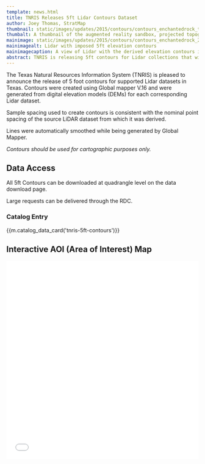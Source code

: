 ```yaml
---
template: news.html
title: TNRIS Releases 5ft Lidar Contours Dataset
author: Joey Thomas, StratMap
thumbnail: static/images/updates/2015/contours/contours_enchantedrock_th.jpg
thumbalt: A thumbnail of the augmented reality sandbox, projected topography
mainimage: static/images/updates/2015/contours/contours_enchantedrock_2.jpg
mainimagealt: Lidar with imposed 5ft elevation contours
mainimagecaption: A view of Lidar with the derived elevation contours imposed on top.
abstract: TNRIS is releasing 5ft contours for Lidar collections that will support 5ft contour generation. 
---
```

 
The Texas Natural Resources Information System (TNRIS) is pleased to announce the release of 5 foot contours for supported Lidar datasets in Texas.  Contours were created using Global mapper V.16 and were generated from digital elevation models (DEMs) for each corresponding Lidar dataset.

Sample spacing used to create contours is consistent with the nominal point spacing of the source LiDAR dataset from which it was derived.

Lines were automatically smoothed while being generated by Global Mapper. 

*Contours should be used for cartographic purposes only.* 

## Data Access

All 5ft Contours can be downloaded at quadrangle level on the data download page.

Large requests can be delivered through the RDC. 
 
### Catalog Entry
{{m.catalog_data_card('tnris-5ft-contours')}}

## Interactive AOI (Area of Interest) Map
<iframe width="100%" height="520" frameborder="0" src="//tnris.cartodb.com/viz/e75c7f6c-6c2c-11e5-bfbf-0ecfd53eb7d3/embed_map" allowfullscreen webkitallowfullscreen mozallowfullscreen oallowfullscreen msallowfullscreen></iframe>



